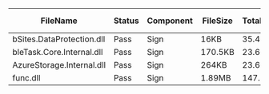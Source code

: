 ﻿ | FileName                  | Status | Component | FileSize | TotalTime(sec) | Upload(sec) | Submit(sec) | SignWait(sec) | Retry Count | 
 |---------------------------|--------|-----------|----------|----------------|-------------|-------------|---------------|-------------|
 | bSites.DataProtection.dll | Pass   | Sign      | 16KB     | 35.41          | 0.31        | 0.52        | 34.24         | 0           | 
 | bleTask.Core.Internal.dll | Pass   | Sign      | 170.5KB  | 23.66          | 0.36        | 0.67        | 22.49         | 0           | 
 | AzureStorage.Internal.dll | Pass   | Sign      | 264KB    | 23.66          | 0.39        | 0.52        | 22.49         | 0           | 
 | func.dll                  | Pass   | Sign      | 1.89MB   | 147.33         | 0.49        | 0.41        | 146.15        | 0           | 
